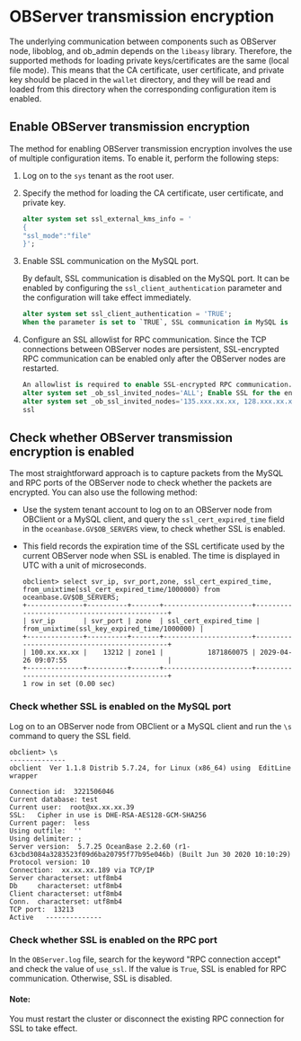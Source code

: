 # OBServer transmission encryption

The underlying communication between components such as OBServer node, liboblog, and ob_admin depends on the `libeasy` library. Therefore, the supported methods for loading private keys/certificates are the same (local file mode). This means that the CA certificate, user certificate, and private key should be placed in the `wallet` directory, and they will be read and loaded from this directory when the corresponding configuration item is enabled.

## Enable OBServer transmission encryption

The method for enabling OBServer transmission encryption involves the use of multiple configuration items. To enable it, perform the following steps:

1. Log on to the `sys` tenant as the root user.

2. Specify the method for loading the CA certificate, user certificate, and private key.

   ```sql
   alter system set ssl_external_kms_info = '
   {
   "ssl_mode":"file"
   }';
   ```

3. Enable SSL communication on the MySQL port.

   By default, SSL communication is disabled on the MySQL port. It can be enabled by configuring the `ssl_client_authentication` parameter and the configuration will take effect immediately.

   ```sql
   alter system set ssl_client_authentication = 'TRUE';
   When the parameter is set to `TRUE`, SSL communication in MySQL is immediately enabled.
   ```

4. Configure an SSL allowlist for RPC communication. Since the TCP connections between OBServer nodes are persistent, SSL-encrypted RPC communication can be enabled only after the OBServer nodes are restarted.

   ```sql
   An allowlist is required to enable SSL-encrypted RPC communication.
   alter system set _ob_ssl_invited_nodes='ALL'; Enable SSL for the entire cluster.
   alter system set _ob_ssl_invited_nodes='135.xxx.xx.xx, 128.xxx.xx.xx'; Enable SSL only for OBServer nodes with the specified IP addresses.
   ssl
   ```

## Check whether OBServer transmission encryption is enabled

The most straightforward approach is to capture packets from the MySQL and RPC ports of the OBServer node to check whether the packets are encrypted. You can also use the following method:

* Use the system tenant account to log on to an OBServer node from OBClient or a MySQL client, and query the `ssl_cert_expired_time` field in the `oceanbase.GV$OB_SERVERS` view, to check whether SSL is enabled.

* This field records the expiration time of the SSL certificate used by the current OBServer node when SSL is enabled. The time is displayed in UTC with a unit of microseconds.

   ```shell
   obclient> select svr_ip, svr_port,zone, ssl_cert_expired_time, from_unixtime(ssl_cert_expired_time/1000000) from oceanbase.GV$OB_SERVERS;
   +--------------+----------+-------+----------------------+---------------------------------------------+
   | svr_ip       | svr_port | zone  | ssl_cert_expired_time | from_unixtime(ssl_key_expired_time/1000000) |
   +--------------+----------+-------+----------------------+---------------------------------------------+
   | 100.xx.xx.xx |    13212 | zone1 |           1871860075 | 2029-04-26 09:07:55                         |
   +--------------+----------+-------+----------------------+---------------------------------------------+
   1 row in set (0.00 sec)
   ```

### Check whether SSL is enabled on the MySQL port

Log on to an OBServer node from OBClient or a MySQL client and run the `\s` command to query the SSL field.

```shell
obclient> \s
--------------
obclient  Ver 1.1.8 Distrib 5.7.24, for Linux (x86_64) using  EditLine wrapper

Connection id:  3221506046
Current database: test
Current user:  root@xx.xx.xx.39
SSL:   Cipher in use is DHE-RSA-AES128-GCM-SHA256
Current pager:  less
Using outfile:  ''
Using delimiter: ;
Server version:  5.7.25 OceanBase 2.2.60 (r1-63cbd3084a3283523f09d6ba20795f77b95e046b) (Built Jun 30 2020 10:10:29)
Protocol version: 10
Connection:  xx.xx.xx.189 via TCP/IP
Server characterset: utf8mb4
Db     characterset: utf8mb4
Client characterset: utf8mb4
Conn.  characterset: utf8mb4
TCP port:  13213
Active   --------------
```

### Check whether SSL is enabled on the RPC port

In the `OBServer.log` file, search for the keyword "RPC connection accept" and check the value of `use_ssl`. If the value is `True`, SSL is enabled for RPC communication. Otherwise, SSL is disabled.

  <main id="notice" type='explain'>
    <h4>Note:</h4>
    <p>You must restart the cluster or disconnect the existing RPC connection for SSL to take effect. </p>
  </main>
